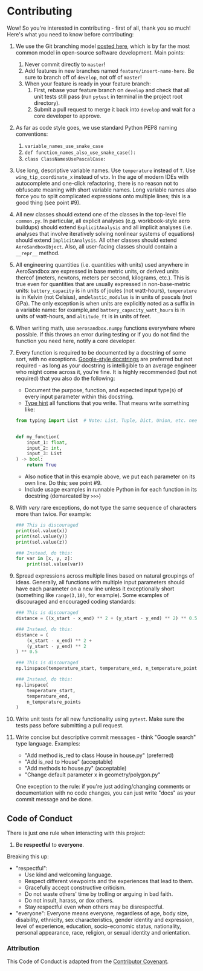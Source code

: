 # Contributing

Wow! So you're interested in contributing - first of all, thank you so much! Here's what you need to know before contributing:

1. We use the Git branching model [posted here](https://nvie.com/posts/a-successful-git-branching-model/), which is by far the most common model in open-source software development. Main points:

      1. Never commit directly to `master`!
      2. Add features in new branches named `feature/insert-name-here`. Be sure to branch off of `develop`, not off of `master`!
      3. When your feature is ready in your feature branch:
          1. First, rebase your feature branch on `develop` and check that all unit tests still pass (run `pytest` in terminal in the project root directory).
          2. Submit a pull request to merge it back into `develop` and wait for a core developer to approve.

2. As far as code style goes, we use standard Python PEP8 naming conventions:

      1. `variable_names_use_snake_case`
      2. `def function_names_also_use_snake_case():`
      3. `class ClassNamesUsePascalCase:`

3. Use long, descriptive variable names. Use `temperature` instead of `T`. Use `wing_tip_coordinate_x` instead of `wtx`. In the age of modern IDEs with autocomplete and one-click refactoring, there is no reason not to obfuscate meaning with short variable names. Long variable names also force you to split complicated expressions onto multiple lines; this is a good thing (see point #9).

4. All new classes should extend one of the classes in the top-level file `common.py`. In particular, all explicit analyses (e.g. workbook-style aero buildups) should extend `ExplicitAnalysis` and all implicit analyses (i.e. analyses that involve iteratively solving nonlinear systems of equations) should extend `ImplicitAnalysis`. All other classes should extend `AeroSandboxObject`. Also, all user-facing classes should contain a `__repr__` method.

5. All engineering quantities (i.e. quantities with units) used anywhere in AeroSandbox are expressed in base metric units, or derived units thereof (meters, newtons, meters per second, kilograms, etc.). This is true even for quantities that are usually expressed in non-base-metric units: `battery_capacity` is in units of joules (not watt-hours), `temperature` is in Kelvin (not Celsius), and`elastic_modulus` is in units of pascals (not GPa). The only exception is when units are explicitly noted as a suffix in a variable name: for example,and `battery_capacity_watt_hours` is in units of watt-hours, and `altitude_ft` is in units of feet.

6. When writing math, use `aerosandbox.numpy` functions everywhere where possible. If this throws an error during testing or if you do not find the function you need here, notify a core developer.

7. Every function is required to be documented by a docstring of some sort, with no exceptions. [Google-style docstrings](https://sphinxcontrib-napoleon.readthedocs.io/en/latest/example_google.html) are preferred but not required - as long as your docstring is intelligible to an average engineer who might come across it, you're fine. It is highly recommended (but not required) that you also do the following:
   
    * Document the purpose, function, and expected input type(s) of every input parameter within this docstring. 
    * [Type hint](https://realpython.com/lessons/type-hinting/) all functions that you write. That means write something like:
    ```python
    from typing import List  # Note: List, Tuple, Dict, Union, etc. need to be imported from the built-in "typing"
    
   
    def my_function(
        input_1: float, 
        input_2: int, 
        input_3: List
    ) -> bool:
        return True
    ```
    * Also notice that in this example above, we put each parameter on its own line. Do this; see point #9.
    * Include usage examples in runnable Python in for each function in its docstring (demarcated by `>>>`) 
    
8. With *very* rare exceptions, do not type the same sequence of characters more than twice. For example:

    ``` python
    ### This is discouraged
    print(sol.value(x))
    print(sol.value(y))
    print(sol.value(z))
    
    ### Instead, do this:
    for var in [x, y, z]:
    	print(sol.value(var))
    ```

9. Spread expressions across multiple lines based on natural groupings of ideas. Generally, all functions with multiple input parameters should have each parameter on a new line unless it exceptionally short (something like `range(3,10)`, for example). Some examples of discouraged and encouraged coding standards:

    ```python
    ### This is discouraged
    distance = ((x_start - x_end) ** 2 + (y_start - y_end) ** 2) ** 0.5
    
    ### Instead, do this:
    distance = (
    	(x_start - x_end) ** 2 +
    	(y_start - y_end) ** 2
    ) ** 0.5
    ```
    
    ```python
    ### This is discouraged
    np.linspace(temperature_start, temperature_end, n_temperature_points)
    
    ### Instead, do this:
    np.linspace(
        temperature_start,
        temperature_end,
        n_temperature_points
    )
    ```

10. Write unit tests for all new functionality using `pytest`. Make sure the tests pass before submitting a pull request.

11. Write concise but descriptive commit messages - think "Google search" type language. Examples:

    * "Add method is_red to class House in house.py" (preferred) 
    * "Add is_red to House" (acceptable)
    * "Add methods to house.py" (acceptable)
    * "Change default parameter x in geometry/polygon.py"
    
    One exception to the rule: if you're just adding/changing comments or documentation with no code changes, you can just write "docs" as your commit message and be done.

## Code of Conduct

There is just one rule when interacting with this project:

1. Be **respectful** to **everyone**.

Breaking this up:

* "respectful": 
	* Use kind and welcoming language. 
	* Respect different viewpoints and the experiences that lead to them. 
	* Gracefully accept constructive criticism. 
	* Do not waste others' time by trolling or arguing in bad faith.
	* Do not insult, harass, or dox others.
    * Stay respectful even when others may be disrespectful.
* "everyone": Everyone means everyone, regardless of age, body
	size, disability, ethnicity, sex characteristics, gender identity and expression,
	level of experience, education, socio-economic status, nationality, personal
	appearance, race, religion, or sexual identity and orientation.

### Attribution

This Code of Conduct is adapted from the [Contributor Covenant](https://www.contributor-covenant.org/version/1/4/code-of-conduct.html).